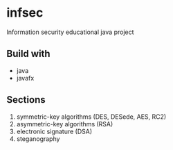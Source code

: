 # infsec
Information security educational java project

## Build with
* java 
* javafx

## Sections

1. symmetric-key algorithms (DES, DESede, AES, RC2)
2. asymmetric-key algorithms (RSA)
3. electronic signature (DSA)
4. steganography